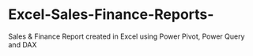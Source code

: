 # Excel-Sales-Finance-Reports-
Sales &amp; Finance Report created in Excel using Power Pivot, Power Query and DAX
